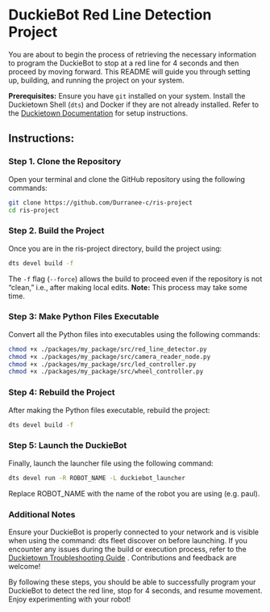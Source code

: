 # DuckieBot Red Line Detection Project

You are about to begin the process of retrieving the necessary information to program the DuckieBot to stop at a red line for 4 seconds and then proceed by moving forward. This README will guide you through setting up, building, and running the project on your system.

**Prerequisites:** Ensure you have `git` installed on your system.
Install the Duckietown Shell (`dts`) and Docker if they are not already installed. Refer to the [Duckietown Documentation](https://docs.duckietown.com/daffy/) for setup instructions. 


## Instructions:

### Step 1. Clone the Repository

Open your terminal and clone the GitHub repository using the following commands:
```bash
git clone https://github.com/Durranee-c/ris-project 
cd ris-project
```

### Step 2. Build the Project

Once you are in the ris-project directory, build the project using:
```bash
dts devel build -f
```

The `-f` flag (`--force`) allows the build to proceed even if the repository is not “clean,” i.e., after making local edits.
**Note:** This process may take some time.


### Step 3: Make Python Files Executable

Convert all the Python files into executables using the following commands:
```bash
chmod +x ./packages/my_package/src/red_line_detector.py
chmod +x ./packages/my_package/src/camera_reader_node.py
chmod +x ./packages/my_package/src/led_controller.py
chmod +x ./packages/my_package/src/wheel_controller.py
```

### Step 4: Rebuild the Project

After making the Python files executable, rebuild the project:
``` bash
dts devel build -f
```

### Step 5: Launch the DuckieBot

Finally, launch the launcher file using the following command:
```bash
dts devel run -R ROBOT_NAME -L duckiebot_launcher
```

Replace ROBOT_NAME with the name of the robot you are using (e.g. paul).

### Additional Notes
Ensure your DuckieBot is properly connected to your network and is visible when using the command:
dts fleet discover
on before launching.
If you encounter any issues during the build or execution process, refer to the [Duckietown Troubleshooting Guide](https://docs.duckietown.com/daffy/opmanual-duckiebot/intro.html) .
Contributions and feedback are welcome! 

By following these steps, you should be able to successfully program your DuckieBot to detect the red line, stop for 4 seconds, and resume movement. Enjoy experimenting with your robot!
